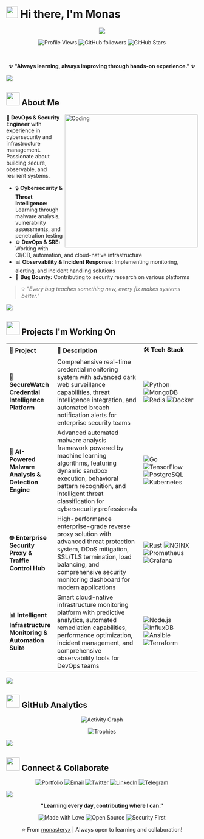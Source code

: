 # <img src="https://media.giphy.com/media/hvRJCLFzcasrR4ia7z/giphy.gif" width="30px"/> Hi there, I'm Monas 

<div align="center">
  
  <img src="https://readme-typing-svg.herokuapp.com?font=Fira+Code&size=30&duration=3000&pause=1000&color=36BCF7&center=true&vCenter=true&multiline=true&width=800&height=100&lines=DevOps+%26+Security+Engineer;Open+Source+Contributor;Bug+Bounty+Hunter" />
  
  <br/>
  
  ![Profile Views](https://komarev.com/ghpvc/?username=monasteryx&color=36BCF7&style=for-the-badge&label=PROFILE+VIEWS)
  ![GitHub followers](https://img.shields.io/github/followers/monasteryx?color=36BCF7&labelColor=1c1917&style=for-the-badge&logo=github&label=FOLLOWERS)
  ![GitHub Stars](https://img.shields.io/github/stars/monasteryx?color=36BCF7&labelColor=1c1917&style=for-the-badge&logo=github&label=STARS)
  
  <br/>
  
  **✨ "Always learning, always improving through hands-on experience." ✨**
  
</div>

<img src="https://user-images.githubusercontent.com/73097560/115834477-dbab4500-a447-11eb-908a-139a6edaec5c.gif">


## <img src="https://media.giphy.com/media/WUlplcMpOCEmTGBtBW/giphy.gif" width="35"> About Me

<img align="right" alt="Coding" width="350" src="https://media.giphy.com/media/qgQUggAC3Pfv687qPC/giphy.gif">

**🎯 DevOps & Security Engineer** with experience in cybersecurity and infrastructure management. Passionate about building secure, observable, and resilient systems.

- 🔒 **Cybersecurity & Threat Intelligence:** Learning through malware analysis, vulnerability assessments, and penetration testing
- ⚙️ **DevOps & SRE:** Working with CI/CD, automation, and cloud-native infrastructure
- 📊 **Observability & Incident Response:** Implementing monitoring, alerting, and incident handling solutions
- 🐛 **Bug Bounty:** Contributing to security research on various platforms

> 💡 *"Every bug teaches something new, every fix makes systems better."*


<img src="https://user-images.githubusercontent.com/73097560/115834477-dbab4500-a447-11eb-908a-139a6edaec5c.gif">



## <img src="https://media.giphy.com/media/LMt9638dO8dftAjtco/giphy.gif" width="35"> Projects I'm Working On

<table width="100%">
<tr>
<th align="left" width="25%">🚀 <strong>Project</strong></th>
<th align="left" width="45%">📝 <strong>Description</strong></th>
<th align="left" width="30%">🛠️ <strong>Tech Stack</strong></th>
</tr>
<tr>
<td><strong>🔐 SecureWatch Credential Intelligence Platform</strong></td>
<td>Comprehensive real-time credential monitoring system with advanced dark web surveillance capabilities, threat intelligence integration, and automated breach notification alerts for enterprise security teams</td>
<td>
<img src="https://img.shields.io/badge/Python-3776AB?style=flat-square&logo=python&logoColor=white" alt="Python"/>
<img src="https://img.shields.io/badge/MongoDB-47A248?style=flat-square&logo=mongodb&logoColor=white" alt="MongoDB"/>
<br/>
<img src="https://img.shields.io/badge/Redis-DC382D?style=flat-square&logo=redis&logoColor=white" alt="Redis"/>
<img src="https://img.shields.io/badge/Docker-2496ED?style=flat-square&logo=docker&logoColor=white" alt="Docker"/>
</td>
</tr>
<tr>
<td><strong>🧠 AI-Powered Malware Analysis & Detection Engine</strong></td>
<td>Advanced automated malware analysis framework powered by machine learning algorithms, featuring dynamic sandbox execution, behavioral pattern recognition, and intelligent threat classification for cybersecurity professionals</td>
<td>
<img src="https://img.shields.io/badge/Go-00ADD8?style=flat-square&logo=go&logoColor=white" alt="Go"/>
<img src="https://img.shields.io/badge/TensorFlow-FF6F00?style=flat-square&logo=tensorflow&logoColor=white" alt="TensorFlow"/>
<br/>
<img src="https://img.shields.io/badge/PostgreSQL-4169E1?style=flat-square&logo=postgresql&logoColor=white" alt="PostgreSQL"/>
<img src="https://img.shields.io/badge/Kubernetes-326CE5?style=flat-square&logo=kubernetes&logoColor=white" alt="Kubernetes"/>
</td>
</tr>
<tr>
<td><strong>🌐 Enterprise Security Proxy & Traffic Control Hub</strong></td>
<td>High-performance enterprise-grade reverse proxy solution with advanced threat protection system, DDoS mitigation, SSL/TLS termination, load balancing, and comprehensive security monitoring dashboard for modern applications</td>
<td>
<img src="https://img.shields.io/badge/Rust-000000?style=flat-square&logo=rust&logoColor=white" alt="Rust"/>
<img src="https://img.shields.io/badge/NGINX-009639?style=flat-square&logo=nginx&logoColor=white" alt="NGINX"/>
<br/>
<img src="https://img.shields.io/badge/Prometheus-E6522C?style=flat-square&logo=prometheus&logoColor=white" alt="Prometheus"/>
<img src="https://img.shields.io/badge/Grafana-F46800?style=flat-square&logo=grafana&logoColor=white" alt="Grafana"/>
</td>
</tr>
<tr>
<td><strong>📊 Intelligent Infrastructure Monitoring & Automation Suite</strong></td>
<td>Smart cloud-native infrastructure monitoring platform with predictive analytics, automated remediation capabilities, performance optimization, incident management, and comprehensive observability tools for DevOps teams</td>
<td>
<img src="https://img.shields.io/badge/Node.js-339933?style=flat-square&logo=nodedotjs&logoColor=white" alt="Node.js"/>
<img src="https://img.shields.io/badge/InfluxDB-22ADF6?style=flat-square&logo=influxdb&logoColor=white" alt="InfluxDB"/>
<br/>
<img src="https://img.shields.io/badge/Ansible-EE0000?style=flat-square&logo=ansible&logoColor=white" alt="Ansible"/>
<img src="https://img.shields.io/badge/Terraform-623CE4?style=flat-square&logo=terraform&logoColor=white" alt="Terraform"/>
</td>
</tr>
</table>

<img src="https://user-images.githubusercontent.com/73097560/115834477-dbab4500-a447-11eb-908a-139a6edaec5c.gif">



## <img src="https://media.giphy.com/media/W5eoZHPpUx9sapR0eu/giphy.gif" width="35"> GitHub Analytics

<div align="center">

![Activity Graph](https://github-readme-activity-graph.vercel.app/graph?username=monasteryx&theme=react-dark&hide_border=true)

![Trophies](https://github-profile-trophy.vercel.app/?username=monasteryx&theme=darkhub&no-frame=true&row=1&column=7)

</div>

<img src="https://user-images.githubusercontent.com/73097560/115834477-dbab4500-a447-11eb-908a-139a6edaec5c.gif">


## <img src="https://media.giphy.com/media/LnQjpWaON8nhr21vNW/giphy.gif" width="35"> Connect & Collaborate

<div align="center">

[![Portfolio](https://img.shields.io/badge/Portfolio-monas.dev-4285F4?style=for-the-badge&logo=google-chrome&logoColor=white)](https://monas.dev)
[![Email](https://img.shields.io/badge/Email-Contact-8B89CC?style=for-the-badge&logo=protonmail&logoColor=white)](mailto:monas@proton.me)
[![Twitter](https://img.shields.io/badge/Twitter-@monasteryx-1DA1F2?style=for-the-badge&logo=twitter&logoColor=white)](https://twitter.com/monasteryx)
[![LinkedIn](https://img.shields.io/badge/LinkedIn-Professional%20Network-0077B5?style=for-the-badge&logo=linkedin&logoColor=white)](https://linkedin.com/in/monasteryx)
[![Telegram](https://img.shields.io/badge/Telegram-@monasteryx-26A5E4?style=for-the-badge&logo=telegram&logoColor=white)](https://t.me/monasteryx)

</div>

<img src="https://user-images.githubusercontent.com/73097560/115834477-dbab4500-a447-11eb-908a-139a6edaec5c.gif">


<div align="center">

**"Learning every day, contributing where I can."**

![Made with Love](https://img.shields.io/badge/Made%20with-❤️-FF6B6B?style=for-the-badge)
![Open Source](https://img.shields.io/badge/Open%20Source-💙-4ECDC4?style=for-the-badge)
![Security First](https://img.shields.io/badge/Security-First-96CEB4?style=for-the-badge)

⭐️ From [monasteryx](https://github.com/monasteryx) | Always open to learning and collaboration!

</div>
